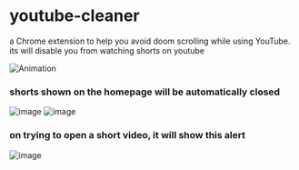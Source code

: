 ﻿# youtube-cleaner
a Chrome extension to help you avoid doom scrolling while using YouTube.
its will disable you from watching shorts on youtube
 
![Animation](https://github.com/abhishekm2106/youtube-cleaner/assets/51206988/2b106468-3037-4242-8662-1f9b3c575281)

### shorts shown on the homepage will be automatically closed
![image](https://github.com/abhishekm2106/youtube-cleaner/assets/51206988/6d6d2745-73de-4b47-93e7-d0ee240dce8b)
![image](https://github.com/abhishekm2106/youtube-cleaner/assets/51206988/51a7e2a1-2cc1-41a6-af9b-a364e4a4b570)

### on trying to open a short video, it will show this alert 
![image](https://github.com/abhishekm2106/youtube-cleaner/assets/51206988/baab99fa-cdae-4aa3-a788-6ff2cf5dec55)
